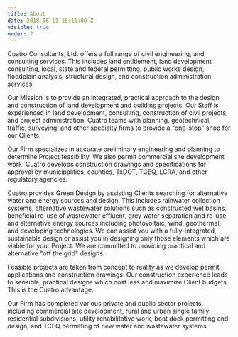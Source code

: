 ```yaml
---
title: About
date: 2018-06-11 16:11:00 Z
visible: true
order: 2
---
```


Cuatro Consultants, Ltd. offers a full range of civil engineering, and consulting services.  This includes land entitlement, land development consulting, local, state and federal permitting, public works design, floodplain analysis, structural design, and construction administration services.

Our Mission is to provide an integrated, practical approach to the design and construction of land development and building projects.   Our Staff is experienced in land development, consulting, construction of civil projects, and project administration.  Cuatro teams with planning, geotechnical, traffic, surveying, and other specialty firms to provide a "one-stop" shop for our Clients.

​Our Firm specializes in accurate preliminary engineering and planning to determine Project feasibility.  We also permit commercial site development work.  Cuatro develops construction drawings and specifications for approval by municipalities, counties, TxDOT, TCEQ, LCRA, and other regulatory agencies.

Cuatro provides Green Design by assisting Clients searching for alternative water and energy sources and design.  This includes rainwater collection systems, alternative wastewater solutions such as constructed wet basins, beneficial re-use of wastewater effluent, grey water separation and re-use and alternative energy sources including photovoltaic, wind, geothermal, and developing technologies.  We can assist you with a fully-integrated, sustainable design or assist you in designing only those elements which are viable for your Project.  We are committed to providing practical and alternative "off the grid" designs.

Feasible projects are taken from concept to reality as we develop permit applications and construction drawings.  Our construction experience leads to sensible, practical designs which cost less and maximize Client budgets.  This is the Cuatro advantage.

Our Firm has completed various private and public sector projects, including commercial site development, rural and urban single family residential subdivisions, utility rehabilitative work, boat dock permitting and design, and TCEQ permitting of new water and wastewater systems.
